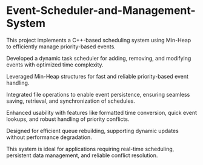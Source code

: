 # Event-Scheduler-and-Management-System
This project implements a C++-based scheduling system using Min-Heap to efficiently manage priority-based events.

Developed a dynamic task scheduler for adding, removing, and modifying events with optimized time complexity.

Leveraged Min-Heap structures for fast and reliable priority-based event handling.

Integrated file operations to enable event persistence, ensuring seamless saving, retrieval, and synchronization of schedules.

Enhanced usability with features like formatted time conversion, quick event lookups, and robust handling of priority conflicts.

Designed for efficient queue rebuilding, supporting dynamic updates without performance degradation.

This system is ideal for applications requiring real-time scheduling, persistent data management, and reliable conflict resolution.
